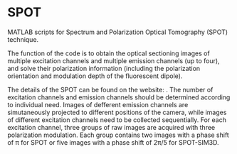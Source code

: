 # SPOT
MATLAB scripts for Spectrum and Polarization Optical Tomography (SPOT) technique.

The function of the code is to obtain the optical sectioning images of multiple excitation channels and multiple emission channels (up to four), and solve their polarization information (including the polarization orientation and modulation depth of the fluorescent dipole).

The details of the SPOT can be found on the website: . The number of excitation channels and emission channels should be determined according to individual need. Images of defferent emission channels are simutaneously projected to different positions of the camera, while images of different excitation channels need to be collected sequentially. For each excitation channel, three groups of raw images are acquired with three polarization modulation. Each group contains two images with a phase shift of π for SPOT or five images with a phase shift of 2π/5 for SPOT-SIM3D.
